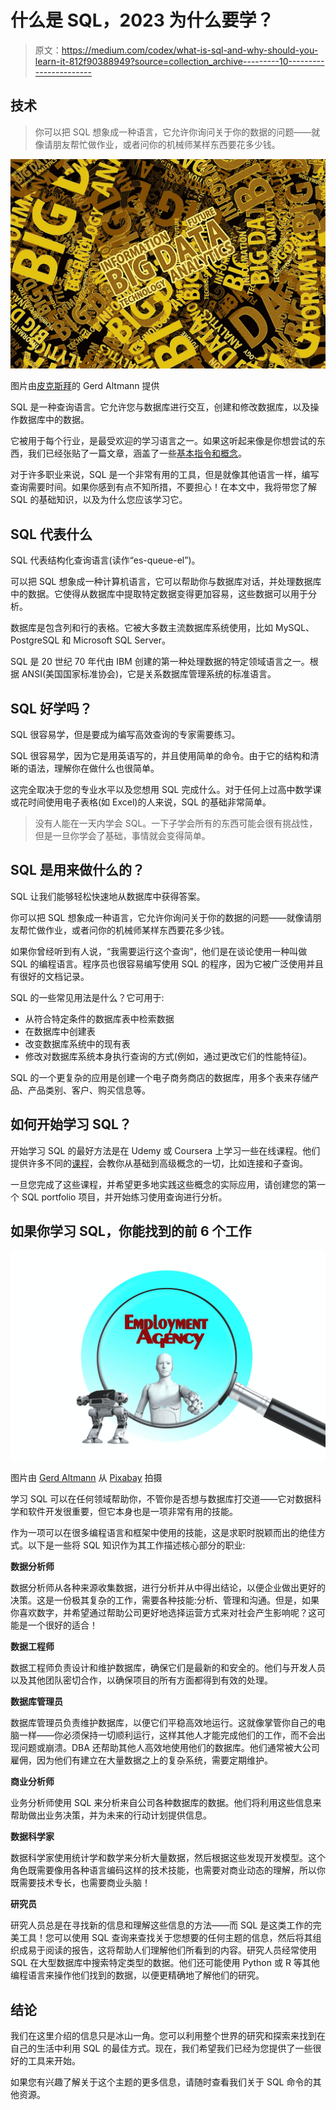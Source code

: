 # 什么是 SQL，2023 为什么要学？

> 原文：<https://medium.com/codex/what-is-sql-and-why-should-you-learn-it-812f90388949?source=collection_archive---------10----------------------->

## 技术

> 你可以把 SQL 想象成一种语言，它允许你询问关于你的数据的问题——就像请朋友帮忙做作业，或者问你的机械师某样东西要花多少钱。

![](img/66b998225152e7568ececb9deaa2e411.png)

图片由[皮克斯拜](https://pixabay.com//?utm_source=link-attribution&utm_medium=referral&utm_campaign=image&utm_content=4132580)的 Gerd Altmann 提供

SQL 是一种查询语言。它允许您与数据库进行交互，创建和修改数据库，以及操作数据库中的数据。

它被用于每个行业，是最受欢迎的学习语言之一。如果这听起来像是你想尝试的东西，我们已经张贴了一篇文章，涵盖了一些[基本指令和概念](https://lowcodedatagirl.medium.com/data-analytic-tools-query-language-basics-f3cac7b67913)。

对于许多职业来说，SQL 是一个非常有用的工具，但是就像其他语言一样，编写查询需要时间。如果你感到有点不知所措，不要担心！在本文中，我将带您了解 SQL 的基础知识，以及为什么您应该学习它。

## **SQL 代表什么**

SQL 代表结构化查询语言(读作“es-queue-el”)。

可以把 SQL 想象成一种计算机语言，它可以帮助你与数据库对话，并处理数据库中的数据。它使得从数据库中提取特定数据变得更加容易，这些数据可以用于分析。

数据库是包含列和行的表格。它被大多数主流数据库系统使用，比如 MySQL、PostgreSQL 和 Microsoft SQL Server。

SQL 是 20 世纪 70 年代由 IBM 创建的第一种处理数据的特定领域语言之一。根据 ANSI(美国国家标准协会)，它是关系数据库管理系统的标准语言。

## **SQL 好学吗？**

SQL 很容易学，但是要成为编写高效查询的专家需要练习。

SQL 很容易学，因为它是用英语写的，并且使用简单的命令。由于它的结构和清晰的语法，理解你在做什么也很简单。

这完全取决于您的专业水平以及您想用 SQL 完成什么。对于任何上过高中数学课或花时间使用电子表格(如 Excel)的人来说，SQL 的基础非常简单。

> 没有人能在一天内学会 SQL。一下子学会所有的东西可能会很有挑战性，但是一旦你学会了基础，事情就会变得简单。

## **SQL 是用来做什么的？**

SQL 让我们能够轻松快速地从数据库中获得答案。

你可以把 SQL 想象成一种语言，它允许你询问关于你的数据的问题——就像请朋友帮忙做作业，或者问你的机械师某样东西要花多少钱。

如果你曾经听到有人说，“我需要运行这个查询”，他们是在谈论使用一种叫做 SQL 的编程语言。程序员也很容易编写使用 SQL 的程序，因为它被广泛使用并且有很好的文档记录。

SQL 的一些常见用法是什么？它可用于:

*   从符合特定条件的数据库表中检索数据
*   在数据库中创建表
*   改变数据库系统中的现有表
*   修改对数据库系统本身执行查询的方式(例如，通过更改它们的性能特征)。

SQL 的一个更复杂的应用是创建一个电子商务商店的数据库，用多个表来存储产品、产品类别、客户、购买信息等。

## **如何开始学习 SQL？**

开始学习 SQL 的最好方法是在 Udemy 或 Coursera 上学习一些在线课程。他们提供许多不同的[课程](https://learnsql.com/?ref=peaceaisosaosarenren)，会教你从基础到高级概念的一切，比如连接和子查询。

一旦您完成了这些课程，并希望更多地实践这些概念的实际应用，请创建您的第一个 SQL portfolio 项目，并开始练习使用查询进行分析。

## 如果你学习 SQL，你能找到的前 6 个工作

![](img/9ca9730149c4a5510eb29d25cfb0e8db.png)

图片由 [Gerd Altmann](https://pixabay.com/users/geralt-9301/?utm_source=link-attribution&utm_medium=referral&utm_campaign=image&utm_content=3683741) 从 [Pixabay](https://pixabay.com//?utm_source=link-attribution&utm_medium=referral&utm_campaign=image&utm_content=3683741) 拍摄

学习 SQL 可以在任何领域帮助你，不管你是否想与数据库打交道——它对数据科学和软件开发很重要，但它本身也是一项非常有用的技能。

作为一项可以在很多编程语言和框架中使用的技能，这是求职时脱颖而出的绝佳方式。以下是一些将 SQL 知识作为其工作描述核心部分的职业:

**数据分析师**

数据分析师从各种来源收集数据，进行分析并从中得出结论，以便企业做出更好的决策。这是一份极其复杂的工作，需要各种技能:分析、管理和沟通。但是，如果你喜欢数字，并希望通过帮助公司更好地选择运营方式来对社会产生影响呢？这可能是一个很好的适合！

**数据工程师**

数据工程师负责设计和维护数据库，确保它们是最新的和安全的。他们与开发人员以及其他团队密切合作，以确保项目的所有方面都得到有效的处理。

**数据库管理员**

数据库管理员负责维护数据库，以便它们平稳高效地运行。这就像掌管你自己的电脑一样——你必须保持一切顺利运行，这样其他人才能完成他们的工作，而不会出现问题或崩溃。DBA 还帮助其他人高效地使用他们的数据库。他们通常被大公司雇佣，因为他们有建立在大量数据之上的复杂系统，需要定期维护。

**商业分析师**

业务分析师使用 SQL 来分析来自公司各种数据库的数据。他们将利用这些信息来帮助做出业务决策，并为未来的行动计划提供信息。

**数据科学家**

数据科学家使用统计学和数学来分析大量数据，然后根据这些发现开发模型。这个角色既需要像用各种语言编码这样的技术技能，也需要对商业动态的理解，所以你既需要技术专长，也需要商业头脑！

**研究员**

研究人员总是在寻找新的信息和理解这些信息的方法——而 SQL 是这类工作的完美工具！您可以使用 SQL 查询来查找关于您想要的任何主题的信息，然后将其组织成易于阅读的报告，这将帮助人们理解他们所看到的内容。研究人员经常使用 SQL 在大型数据库中搜索特定类型的数据。他们还可能使用 Python 或 R 等其他编程语言来操作他们找到的数据，以便更精确地了解他们的研究。

## 结论

我们在这里介绍的信息只是冰山一角。您可以利用整个世界的研究和探索来找到在自己的生活中利用 SQL 的最佳方式。现在，我们希望我们已经为您提供了一些很好的工具来开始。

如果您有兴趣了解关于这个主题的更多信息，请随时查看我们关于 SQL 命令的其他资源。